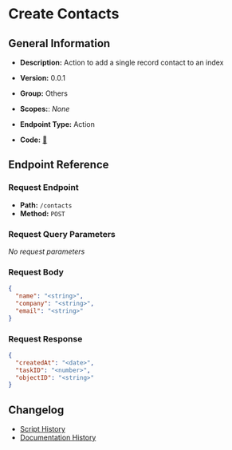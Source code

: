 # Create Contacts

## General Information

- **Description:** Action to add a single record contact to an index

- **Version:** 0.0.1
- **Group:** Others
- **Scopes:**: _None_
- **Endpoint Type:** Action
- **Code:** [🔗](https://github.com/NangoHQ/integration-templates/tree/main/integrations/algolia/actions/create-contacts.ts)


## Endpoint Reference

### Request Endpoint

- **Path:** `/contacts`
- **Method:** `POST`

### Request Query Parameters

_No request parameters_

### Request Body

```json
{
  "name": "<string>",
  "company": "<string>",
  "email": "<string>"
}
```

### Request Response

```json
{
  "createdAt": "<date>",
  "taskID": "<number>",
  "objectID": "<string>"
}
```

## Changelog

- [Script History](https://github.com/NangoHQ/integration-templates/commits/main/integrations/algolia/actions/create-contacts.ts)
- [Documentation History](https://github.com/NangoHQ/integration-templates/commits/main/integrations/algolia/actions/create-contacts.md)

<!-- END  GENERATED CONTENT -->

